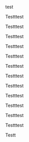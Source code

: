 test


Testttest


Testttest


Testttest


Testttest


Testttest


Testttest


Testttest


Testttest


Testttest


Testttest


Testttest


Testttest


Testt

